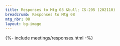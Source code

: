 ```yaml
---
title: Responses to Mtg 08 &bull; CS-205 (202110)
breadcrumb: Responses to Mtg 08
mtg_nbr: 08
layout: bg-image
---
```

 
{%- include meetings/responses.html -%}
